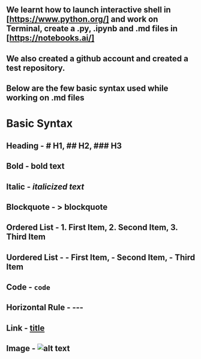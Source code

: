 ## We learnt how to launch interactive shell in [https://www.python.org/] and work on Terminal, create a .py, .ipynb and .md files in [https://notebooks.ai/] 
## We also created a github account and created a test repository.
## Below are the few basic syntax used while working on .md files

# Basic Syntax

## Heading - # H1, ## H2, ### H3
## Bold - **bold text**
## Italic - *italicized text*
## Blockquote - > blockquote
## Ordered List - 1. First Item, 2. Second Item, 3. Third Item
## Uordered List -  - First Item, - Second Item, - Third Item
## Code - `code`
## Horizontal Rule -  ---
## Link - [title](https://www.example.com)
## Image - ![alt text](image.jpg)
